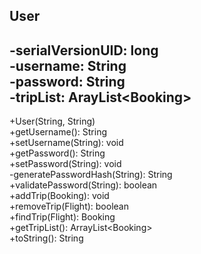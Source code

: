 User
--
-serialVersionUID: long <br/>
-username: String <br/>
-password: String <br/>
-tripList: ArayList&lt;Booking&gt;
--
+User(String, String) <br/>
+getUsername(): String <br/>
+setUsername(String): void <br/>
+getPassword(): String <br/>
+setPassword(String): void <br/>
-generatePasswordHash(String): String <br/>
+validatePassword(String): boolean <br/>
+addTrip(Booking): void <br/>
+removeTrip(Flight): boolean <br/>
+findTrip(Flight): Booking <br/>
+getTripList(): ArrayList&lt;Booking&gt; <br/>
+toString(): String <br/>
